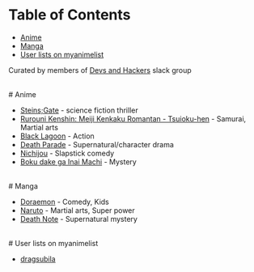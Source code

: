 # <a name="table-of-contents"></a>Table of Contents

* [Anime](#anime)
* [Manga](#manga)
* [User lists on myanimelist](#user-lists-on-myanimelist)

Curated by members of [Devs and Hackers](http://slack.devup.in/) slack group

<br>
# <a name="anime"></a>Anime

* [Steins;Gate](http://myanimelist.net/anime/9253/Steins_Gate) - science fiction thriller
* [Rurouni Kenshin: Meiji Kenkaku Romantan - Tsuioku-hen](http://myanimelist.net/anime/44/Rurouni_Kenshin__Meiji_Kenkaku_Romantan_-_Tsuioku-hen) - Samurai, Martial arts
* [Black Lagoon](http://myanimelist.net/anime/889/Black_Lagoon) - Action
* [Death Parade](http://myanimelist.net/anime/28223/Death_Parade) - Supernatural/character drama
* [Nichijou](http://myanimelist.net/anime/10165/Nichijou) - Slapstick comedy
* [Boku dake ga Inai Machi](http://myanimelist.net/anime/31043/Boku_dake_ga_Inai_Machi) - Mystery

<br>
# <a name="manga"></a>Manga

* [Doraemon](http://myanimelist.net/manga/1032/Doraemon) - Comedy, Kids
* [Naruto](http://myanimelist.net/manga/11/Naruto) - Martial arts, Super power
* [Death Note](http://myanimelist.net/manga/21/Death_Note) - Supernatural mystery

<br>
# <a name="user-lists-on-myanimelist"></a>User lists on myanimelist

* [dragsubila](http://myanimelist.net/animelist/dragsubila)
